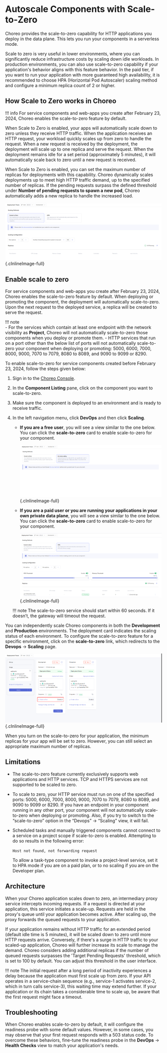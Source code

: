 # Autoscale Components with Scale-to-Zero

Choreo provides the scale-to-zero capability for HTTP applications you deploy in the data plane. This lets you run your components in a serverless mode.

Scale to zero is very useful in lower environments, where you can significantly reduce infrastructure costs by scaling down idle workloads. In production environments, you can also use scale-to-zero capability if your application's behavior aligns with this feature behavior. In the paid tier, if you want to run your application with more guaranteed high availability, it is recommended to choose HPA (Horizontal Pod Autoscaler) scaling method and configure a minimum replica count of 2 or higher.

## How Scale to Zero works in Choreo

!!! info
    For service components and web-apps you create after February 23, 2024, Choreo enables the scale-to-zero feature by default.

When Scale to Zero is enabled, your apps will automatically scale down to zero unless they receive HTTP traffic. When the application receives an HTTP request, your workload quickly scales up from zero to handle the request. When a new request is received by the deployment, the deployment will scale up to one replica and serve the request. When the deployment remains idle for a set period (approximately 5 minutes), it will automatically scale back to zero until a new request is received.

When Scale to Zero is enabled, you can set the maximum number of replicas for deployments with this capability. Choreo dynamically scales deployments up to meet high HTTP traffic demand, up to the specified number of replicas. If the pending requests surpass the defined threshold under **Number of pending requests to spawn a new pod**, Choreo automatically adds a new replica to handle the increased load.

![Free User - Scale to Zero](../../assets/img/devops-and-ci-cd/scaling/scale-to-zero-view.png){.cInlineImage-full}

## Enable scale to zero

For service components and web-apps you create after February 23, 2024, Choreo enables the scale-to-zero feature by default. When deploying or promoting the component, the deployment will automatically scale-to-zero.
Upon the next request to the deployed service, a replica will be created to serve the request.

!!! note  
    - For the services which contain at least one endpoint with the network visibility as **Project**, Choreo will not automatically scale-to-zero those components when you deploy or promote them.
    - HTTP services that run on a port other than the below list of ports will not automatically scale-to-zero your component when deploying or promoting: 5000, 6000, 7000, 8000, 9000, 7070 to 7079, 8080 to 8089, and 9090 to 9099 or 8290.


To enable scale-to-zero for service components created before February 23, 2024, follow the steps given below:

1. Sign in to the [Choreo Console](https://console.choreo.dev/).
2. In the **Component Listing** pane, click on the component you want to scale-to-zero. 
3. Make sure the component is deployed to an environment and is ready to receive traffic.
4. In the left navigation menu, click **DevOps** and then click **Scaling**.

    - **If you are a free user**, you will see a view similar to the one below. You can click the **scale-to-zero** card to enable scale-to-zero for your component.

        ![Free User - Scale to Zero](../../assets/img/devops-and-ci-cd/scaling/free-user-scaling-view.png){.cInlineImage-full}

    - **If you are a paid user or you are running your applications in your own private data plane**, you will see a view similar to the one below. You can click the **scale-to-zero** card to enable scale-to-zero for your component.

        ![Paid User - Scale to Zero](../../assets/img/devops-and-ci-cd/scaling/paid-user-scaling-view.png){.cInlineImage-full}

    !!! note 
         The scale-to-zero service should start within 60 seconds. If it doesn’t, the gateway will timeout the request.

You can independently scale Choreo components in both the **Development** and **Production** environments. The deployment card indicates the scaling status of each environment. To configure the scale-to-zero feature for a specific environment, click on the **scale-to-zero** link, which redirects to the **Devops** → **Scaling** page.

![Deploy View - Scale to Zero](../../assets/img/devops-and-ci-cd/scaling/scale-to-zero-in-deploy-view.png){.cInlineImage-full}

When you turn on the scale-to-zero for your application, the minimum replicas for your app will be set to zero. However, you can still select an appropriate maximum number of replicas.

## Limitations

- The scale-to-zero feature currently exclusively supports web applications and HTTP services. TCP and HTTPS services are not supported to be scaled to zero.
- To scale to zero, your HTTP service must run on one of the specified ports: 5000, 6000, 7000, 8000, 9000, 7070 to 7079, 8080 to 8089, and 9090 to 9099 or 8290. If you have an endpoint in your component running in any other port, your component will not automatically scale-to-zero when deploying or promoting. Also, if you try to switch to the “scale-to-zero” option in the “Devops” → “Scaling” view, it will fail.
- Scheduled tasks and manually triggered components cannot connect to a service on a project scope if scale-to-zero is enabled. Attempting to do so results in the following error:

    `Host not found, not forwarding request`

    To allow a task-type component to invoke a project-level service, set it to HPA mode if you are on a paid plan, or to no scaling if you are on the Developer plan.

## Architecture 

When your Choreo application scales down to zero, an intermediary proxy service intercepts incoming requests. If a request is directed at your application, this service initiates a scale-up. Requests are held in the proxy's queue until your application becomes active. After scaling up, the proxy forwards the queued requests to your application.

If your application remains without HTTP traffic for an extended period (default idle time is 5 minutes), it will be scaled down to zero until more HTTP requests arrive. Conversely, if there's a surge in HTTP traffic to your scaled-up application, Choreo will further increase its scale to manage the demand. Choreo considers adding additional replicas if the number of queued requests surpasses the 'Target Pending Requests' threshold, which is set to 100 by default. You can adjust this threshold in the user interface.

!!! note 
    The initial request after a long period of inactivity experiences a delay because the application must first scale up from zero. If your API operates in a service-chain sequence (e.g., service-1 activates service-2, which in turn calls service-3), this waiting time may extend further. If your application or its chain takes a considerable time to scale up, be aware that the first request might face a timeout.

## Troubleshooting

When Choreo enables scale-to-zero by default, it will configure the readiness probe with some default values. However, in some cases, you may observe that your first request responds with a 503 status code. To overcome these behaviors, fine-tune the readiness probe in the **DevOps** → **Health Checks** view to match your application's needs.
